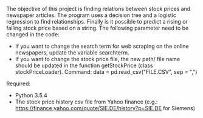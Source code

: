 The objective of this project is finding relations between stock prices and newspaper articles. The program uses a decision tree and a logistic regression to find relationships. Finally is it possible to predict a rising or falling stock price based on a string. The following parameter need to be changed in the code:
- If you want to change the search term for web scraping on the online newspapers, update the variable searchterm.
- If you want to change the stock price file, the new path/ file name should be updated in the function getStockPrice (class stockPriceLoader). Command:  data = pd.read_csv("FILE.CSV", sep = ",")

Required:
- Python 3.5.4
- The stock price history csv file from Yahoo finance (e.g.: https://finance.yahoo.com/quote/SIE.DE/history?p=SIE.DE for Siemens)

